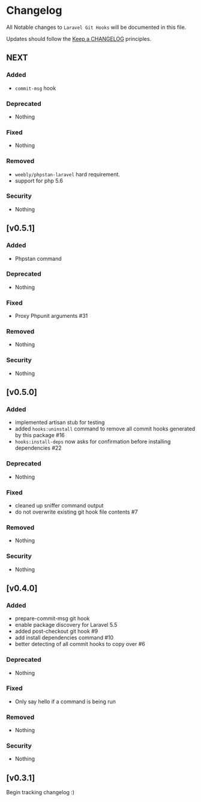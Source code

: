 # Changelog

All Notable changes to `Laravel Git Hooks` will be documented in this file.

Updates should follow the [Keep a CHANGELOG](http://keepachangelog.com/) principles.
## NEXT

### Added
- `commit-msg` hook

### Deprecated
- Nothing

### Fixed
- Nothing

### Removed
- `weebly/phpstan-laravel` hard requirement.
- support for php 5.6

### Security
- Nothing

## [v0.5.1]

### Added
- Phpstan command

### Deprecated
- Nothing

### Fixed
- Proxy Phpunit arguments #31

### Removed
- Nothing

### Security
- Nothing

## [v0.5.0]

### Added
- implemented artisan stub for testing
- added `hooks:uninstall` command to remove all commit hooks generated by this package #16
- `hooks:install-deps` now asks for confirmation before installing dependencies #22

### Deprecated
- Nothing

### Fixed
- cleaned up sniffer command output
- do not overwrite existing git hook file contents #7

### Removed
- Nothing

### Security
- Nothing

## [v0.4.0]

### Added
- prepare-commit-msg git hook
- enable package discovery for Laravel 5.5
- added post-checkout git hook #9
- add install dependencies command #10
- better detecting of all commit hooks to copy over #6

### Deprecated
- Nothing

### Fixed
- Only say hello if a command is being run

### Removed
- Nothing

### Security
- Nothing

## [v0.3.1]

Begin tracking changelog :)
